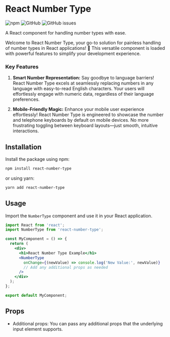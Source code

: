 # React Number Type

![npm](https://img.shields.io/npm/v/react-number-type)
![GitHub](https://img.shields.io/github/license/your-username/react-number-type)
![GitHub issues](https://img.shields.io/github/issues/your-username/react-number-type)

A React component for handling number types with ease.

Welcome to React Number Type, your go-to solution for painless handling of number types in React applications! 🚀 This versatile component is loaded with powerful features to simplify your development experience.

### Key Features

1. **Smart Number Representation:** Say goodbye to language barriers! React Number Type excels at seamlessly replacing numbers in any language with easy-to-read English characters. Your users will effortlessly engage with numeric data, regardless of their language preferences.

2. **Mobile-Friendly Magic:** Enhance your mobile user experience effortlessly! React Number Type is engineered to showcase the number and telephone keyboards by default on mobile devices. No more frustrating toggling between keyboard layouts—just smooth, intuitive interactions.


## Installation

Install the package using npm:

```bash
npm install react-number-type
```

or using yarn:

```bash
yarn add react-number-type
```

## Usage

Import the `NumberType` component and use it in your React application.
```jsx
import React from 'react';
import NumberType from 'react-number-type';

const MyComponent = () => {
  return (
    <div>
      <h1>React Number Type Example</h1>
      <NumberType
        onChange={(newValue) => console.log('New Value:', newValue)}
        // Add any additional props as needed
      />
    </div>
  );
};

export default MyComponent;
```
## Props
- Additional props: You can pass any additional props that the underlying input element supports.
